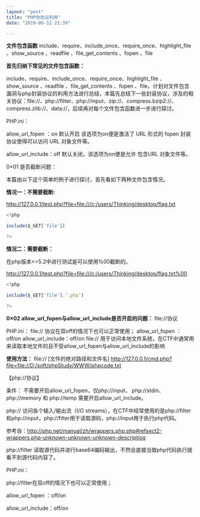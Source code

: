 ```yaml
---
layout: "post"
title: "PHP伪协议利用"
date: "2019-06-12 21:39"

---
```



**文件包含函数**
include、require、include_once、require_once、highlight_file 、show_source 、readfile 、file_get_contents 、fopen 、file

**首先归纳下常见的文件包含函数：**


include、require、include_once、require_once、highlight_file 、show_source 、readfile 、file_get_contents 、fopen 、file，计划对文件包含漏洞与php封装协议的利用方法进行总结，本篇先总结下一些封装协议，涉及的相关协议：file://、php://filter、php://input、zip://、compress.bzip2://、compress.zlib://、data://，后续再对每个文件包含函数进一步进行探讨。

PHP.ini：

allow_url_fopen ：on  默认开启  该选项为on便是激活了 URL 形式的 fopen 封装协议使得可以访问 URL 对象文件等。

allow_url_include：off  默认关闭，该选项为on便是允许 包含URL 对象文件等。


0×01 是否截断问题：

本篇由以下这个简单的例子进行探讨，首先看如下两种文件包含情况。

**情况一：不需要截断:**

http://127.0.0.1/test.php?file=file:///c:/users/Thinking/desktop/flag.txt
```javascript
<?php

include($_GET['file'])

?>
```

**情况二：需要截断：**

在php版本<=5.2中进行测试是可以使用%00截断的。

http://127.0.0.1/test.php?file=file:///c:/users/Thinking/desktop/flag.txt%00
```javascript
<?php

include($_GET['file'].’.php’)

?>
```

**0×02 allow_url_fopen与allow_url_include是否开启的问题：**
file://协议

PHP.ini：
file:// 协议在双off的情况下也可以正常使用；
allow_url_fopen ：off/on
allow_url_include：off/on
file:// 用于访问本地文件系统，在CTF中通常用来读取本地文件的且不受allow_url_fopen与allow_url_include的影响

**使用方法：**
file:// [文件的绝对路径和文件名]
http://127.0.0.1/cmd.php?file=file://D:/soft/phpStudy/WWW/phpcode.txt


【php://协议】

条件：
不需要开启allow_url_fopen，仅php://input、 php://stdin、 php://memory 和 php://temp 需要开启allow_url_include。

php:// 访问各个输入/输出流（I/O streams），在CTF中经常使用的是php://filter和php://input，php://filter用于读取源码，php://input用于执行php代码。

参考自：http://php.net/manual/zh/wrappers.php.php#refsect2-wrappers.php-unknown-unknown-unknown-descriptioq

php://filter 读取源代码并进行base64编码输出，不然会直接当做php代码执行就看不到源代码内容了。

PHP.ini：

php://filter在双off的情况下也可以正常使用；

allow_url_fopen ：off/on

allow_url_include：off/on
